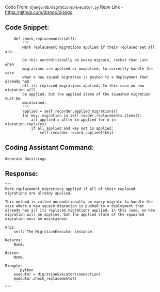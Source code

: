 Code From: `django/db/migrations/executor.py` 
Repo Link - https://github.com/django/django


## Code Snippet:

```
    def check_replacements(self):
        """
        Mark replacement migrations applied if their replaced set all are.

        Do this unconditionally on every migrate, rather than just when
        migrations are applied or unapplied, to correctly handle the case
        when a new squash migration is pushed to a deployment that already had
        all its replaced migrations applied. In this case no new migration will
        be applied, but the applied state of the squashed migration must be
        maintained.
        """
        applied = self.recorder.applied_migrations()
        for key, migration in self.loader.replacements.items():
            all_applied = all(m in applied for m in migration.replaces)
            if all_applied and key not in applied:
                self.recorder.record_applied(*key)
```

## Coding Assistant Command: 

`Generate Docstrings`

## Response:

```
"""
Mark replacement migrations applied if all of their replaced migrations are already applied.

This method is called unconditionally on every migrate to handle the case where a new squash migration is pushed to a deployment that already has all its replaced migrations applied. In this case, no new migration will be applied, but the applied state of the squashed migration must be maintained.

Args:
    self: The MigrationExecutor instance.

Returns:
    None.

Raises:
    None.

Example:
    ```python
    executor = MigrationExecutor(connection)
    executor.check_replacements()
    ```
"""
```
